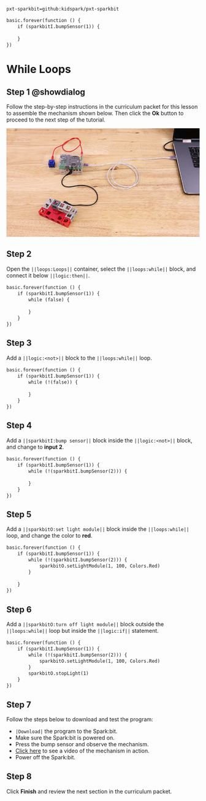 ```package
pxt-sparkbit=github:kidspark/pxt-sparkbit
```

```template
basic.forever(function () {
    if (sparkbitI.bumpSensor(1)) {
    	
    }
})
```

# While Loops

## Step 1 @showdialog

Follow the step-by-step instructions in the curriculum packet for this lesson to assemble the mechanism shown below. Then click the **Ok** button to proceed to the next step of the tutorial.

![if-statements-1](https://raw.githubusercontent.com/KidSpark/tutorials/master/assets/2-2-if-statements-1.png)

## Step 2

Open the ``||loops:Loops||`` container, select the ``||loops:while||`` block, and connect it below ``||logic:then||``.

```blocks
basic.forever(function () {
    if (sparkbitI.bumpSensor(1)) {
        while (false) {
        	
        }
    }
})
```

## Step 3

Add a ``||logic:<not>||`` block to the ``||loops:while||`` loop.

```blocks
basic.forever(function () {
    if (sparkbitI.bumpSensor(1)) {
        while (!(false)) {
        	
        }
    }
})
```

## Step 4

Add a ``||sparkbitI:bump sensor||`` block inside the ``||logic:<not>||`` block, and change to **input 2**.

```blocks
basic.forever(function () {
    if (sparkbitI.bumpSensor(1)) {
        while (!(sparkbitI.bumpSensor(2))) {
        	
        }
    }
})
```

## Step 5

Add a ``||sparkbitO:set light module||`` block inside the ``||loops:while||`` loop, and change the color to **red**.

```blocks
basic.forever(function () {
    if (sparkbitI.bumpSensor(1)) {
        while (!(sparkbitI.bumpSensor(2))) {
            sparkbitO.setLightModule(1, 100, Colors.Red)
        }
        
    }
})
```

## Step 6

Add a ``||sparkbitO:turn off light module||`` block outside the ``||loops:while||`` loop but inside the ``||logic:if||`` statement.

```blocks
basic.forever(function () {
    if (sparkbitI.bumpSensor(1)) {
        while (!(sparkbitI.bumpSensor(2))) {
            sparkbitO.setLightModule(1, 100, Colors.Red)
        }
        sparkbitO.stopLight(1)
    }
})
```

## Step 7

Follow the steps below to download and test the program:
* ``|Download|`` the program to the Spark:bit.
* Make sure the Spark:bit is powered on.
* Press the bump sensor and observe the mechanism.
* [Click here](https://youtu.be/slq2tB1-yxU) to see a video of the mechanism in action.
* Power off the Spark:bit.

## Step 8

Click **Finish** and review the next section in the curriculum packet.